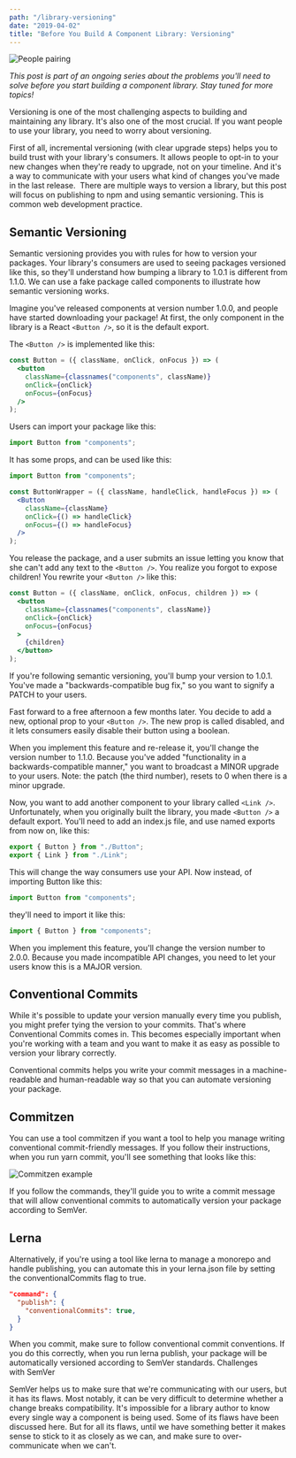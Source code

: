 ```yaml
---
path: "/library-versioning"
date: "2019-04-02"
title: "Before You Build A Component Library: Versioning"
---
```


![People pairing](https://images.unsplash.com/photo-1528901166007-3784c7dd3653?ixlib=rb-0.3.5&ixid=eyJhcHBfaWQiOjEyMDd9&s=18512df4d8ec00f8a1cd5f950111ac2c&w=1000&q=80)

_This post is part of an ongoing series about the problems you'll need to solve before you start building a component library. Stay tuned for more topics!_

Versioning is one of the most challenging aspects to building and maintaining any library. It's also one of the most crucial. If you want people to use your library, you need to worry about versioning.

First of all, incremental versioning (with clear upgrade steps) helps you to build trust with your library's consumers. It allows people to opt-in to your new changes when they're ready to upgrade, not on your timeline. And it's a way to communicate with your users what kind of changes you've made in the last release. 
There are multiple ways to version a library, but this post will focus on publishing to npm and using semantic versioning. This is common web development practice.

## Semantic Versioning

Semantic versioning provides you with rules for how to version your packages. Your library's consumers are used to seeing packages versioned like this, so they'll understand how bumping a library to 1.0.1 is different from 1.1.0.
We can use a fake package called components to illustrate how semantic versioning works.

Imagine you've released components at version number 1.0.0, and people have started downloading your package! At first, the only component in the library is a React `<Button />`, so it is the default export.

The `<Button />` is implemented like this:

```jsx
const Button = ({ className, onClick, onFocus }) => (
  <button
    className={classnames("components", className)}
    onClick={onClick}
    onFocus={onFocus}
  />
);
```

Users can import your package like this:

```jsx
import Button from "components";
```

It has some props, and can be used like this:

```jsx
import Button from "components";

const ButtonWrapper = ({ className, handleClick, handleFocus }) => (
  <Button
    className={className}
    onClick={() => handleClick}
    onFocus={() => handleFocus}
  />
);
```

You release the package, and a user submits an issue letting you know that she can't add any text to the `<Button />`. You realize you forgot to expose children! You rewrite your `<Button />` like this:

```jsx
const Button = ({ className, onClick, onFocus, children }) => (
  <button
    className={classnames("components", className)}
    onClick={onClick}
    onFocus={onFocus}
  >
    {children}
  </button>
);
```

If you're following semantic versioning, you'll bump your version to 1.0.1. You've made a "backwards-compatible bug fix," so you want to signify a PATCH to your users.

Fast forward to a free afternoon a few months later. You decide to add a new, optional prop to your `<Button />`. The new prop is called disabled, and it lets consumers easily disable their button using a boolean.

When you implement this feature and re-release it, you'll change the version number to 1.1.0. Because you've added "functionality in a backwards-compatible manner," you want to broadcast a MINOR upgrade to your users. Note: the patch (the third number), resets to 0 when there is a minor upgrade.

Now, you want to add another component to your library called `<Link />`. Unfortunately, when you originally built the library, you made `<Button />` a default export. You'll need to add an index.js file, and use named exports from now on, like this:

```jsx
export { Button } from "./Button";
export { Link } from "./Link";
```

This will change the way consumers use your API. Now instead, of importing Button like this:

```jsx
import Button from "components";
```

they'll need to import it like this:

```jsx
import { Button } from "components";
```

When you implement this feature, you'll change the version number to 2.0.0. Because you made incompatible API changes, you need to let your users know this is a MAJOR version.

## Conventional Commits

While it's possible to update your version manually every time you publish, you might prefer tying the version to your commits. That's where Conventional Commits comes in. This becomes especially important when you're working with a team and you want to make it as easy as possible to version your library correctly.

Conventional commits helps you write your commit messages in a machine-readable and human-readable way so that you can automate versioning your package.

## Commitzen

You can use a tool commitzen if you want a tool to help you manage writing conventional commit-friendly messages. If you follow their instructions, when you run yarn commit, you'll see something that looks like this:

![Commitzen example](https://i.imgur.com/BiYHvx6.png)

If you follow the commands, they'll guide you to write a commit message that will allow conventional commits to automatically version your package according to SemVer.

## Lerna

Alternatively, if you're using a tool like lerna to manage a monorepo and handle publishing, you can automate this in your lerna.json file by setting the conventionalCommits flag to true.

```json
"command": {
  "publish": {
    "conventionalCommits": true,
  }
}
```

When you commit, make sure to follow conventional commit conventions. If you do this correctly, when you run lerna publish, your package will be automatically versioned according to SemVer standards.
Challenges with SemVer

SemVer helps us to make sure that we're communicating with our users, but it has its flaws. Most notably, it can be very difficult to determine whether a change breaks compatibility. It's impossible for a library author to know every single way a component is being used. Some of its flaws have been discussed here. But for all its flaws, until we have something better it makes sense to stick to it as closely as we can, and make sure to over-communicate when we can't.
